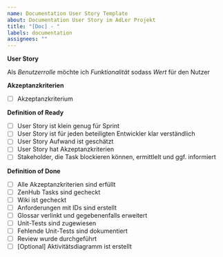 ```yaml
---
name: Documentation User Story Template
about: Documentation User Story im AdLer Projekt
title: "[Doc] - "
labels: documentation
assignees: ""
---
```


**User Story**

Als _Benutzerrolle_ möchte ich _Funktionalität_ sodass _Wert_ für den Nutzer

**Akzeptanzkriterien**

- [ ] Akzeptanzkriterium

**Definition of Ready**

- [ ] User Story ist klein genug für Sprint
- [ ] User Story ist für jeden beteiligten Entwickler klar verständlich
- [ ] User Story Aufwand ist geschätzt
- [ ] User Story hat Akzeptanzkriterien
- [ ] Stakeholder, die Task blockieren können, ermittlelt und ggf. informiert

**Definition of Done**

- [ ] Alle Akzeptanzkriterien sind erfüllt
- [ ] ZenHub Tasks sind gecheckt
- [ ] Wiki ist gecheckt
- [ ] Anforderungen mit IDs sind erstellt
- [ ] Glossar verlinkt und gegebenenfalls erweitert
- [ ] Unit-Tests sind zugewiesen
- [ ] Fehlende Unit-Tests sind dokumentiert
- [ ] Review wurde durchgeführt
- [ ] [Optional] Aktivitätsdiagramm ist erstellt
